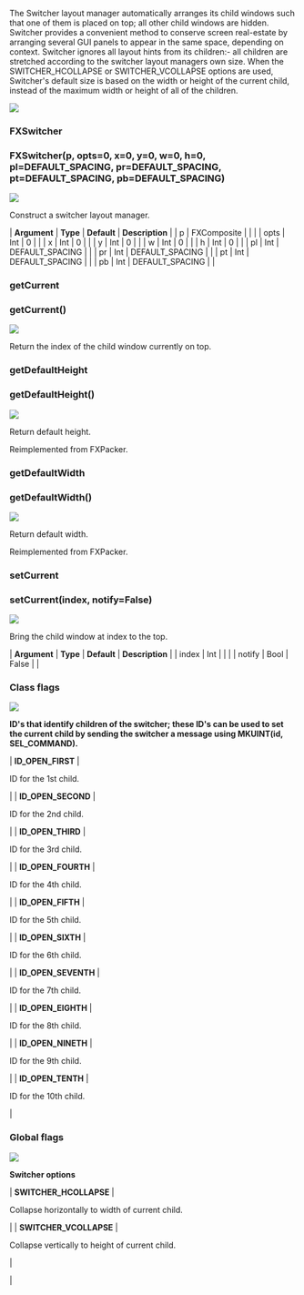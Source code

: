 The Switcher layout manager automatically arranges its child windows such that one of them is placed on top; all other child windows are hidden. Switcher provides a convenient method to conserve screen real-estate by arranging several GUI panels to appear in the same space, depending on context. Switcher ignores all layout hints from its children:- all children are stretched according to the switcher layout managers own size. When the SWITCHER_HCOLLAPSE or SWITCHER_VCOLLAPSE options are used, Switcher's default size is based on the width or height of the current child, instead of the maximum width or height of all of the children.

![](../SIMACAERefImages/gui-fxswitcher.png)

### FXSwitcher

###

### FXSwitcher(p, opts=0, x=0, y=0, w=0, h=0, pl=DEFAULT_SPACING, pr=DEFAULT_SPACING, pt=DEFAULT_SPACING, pb=DEFAULT_SPACING)

![](../IconsReference/butix_top_wline.png)

Construct a switcher layout manager.

| **Argument** | **Type** | **Default** | **Description** |
| p | FXComposite | | |
| opts | Int | 0 | |
| x | Int | 0 | |
| y | Int | 0 | |
| w | Int | 0 | |
| h | Int | 0 | |
| pl | Int | DEFAULT_SPACING | |
| pr | Int | DEFAULT_SPACING | |
| pt | Int | DEFAULT_SPACING | |
| pb | Int | DEFAULT_SPACING | |

### getCurrent

###

### getCurrent()

![](../IconsReference/butix_top_wline.png)

Return the index of the child window currently on top.

### getDefaultHeight

###

### getDefaultHeight()

![](../IconsReference/butix_top_wline.png)

Return default height.

Reimplemented from FXPacker.

### getDefaultWidth

###

### getDefaultWidth()

![](../IconsReference/butix_top_wline.png)

Return default width.

Reimplemented from FXPacker.

### setCurrent

###

### setCurrent(index, notify=False)

![](../IconsReference/butix_top_wline.png)

Bring the child window at index to the top.

| **Argument** | **Type** | **Default** | **Description** |
| index | Int | | |
| notify | Bool | False | |

### Class flags

![](../IconsReference/butix_top_wline.png)

**ID's that identify children of the switcher; these ID's can be used to set the current child by sending the switcher a message using MKUINT(id, SEL_COMMAND).**

| **ID_OPEN_FIRST** |

ID for the 1st child.

|
| **ID_OPEN_SECOND** |

ID for the 2nd child.

|
| **ID_OPEN_THIRD** |

ID for the 3rd child.

|
| **ID_OPEN_FOURTH** |

ID for the 4th child.

|
| **ID_OPEN_FIFTH** |

ID for the 5th child.

|
| **ID_OPEN_SIXTH** |

ID for the 6th child.

|
| **ID_OPEN_SEVENTH** |

ID for the 7th child.

|
| **ID_OPEN_EIGHTH** |

ID for the 8th child.

|
| **ID_OPEN_NINETH** |

ID for the 9th child.

|
| **ID_OPEN_TENTH** |

ID for the 10th child.

|

### Global flags

![](../IconsReference/butix_top_wline.png)

**Switcher options**

| **SWITCHER_HCOLLAPSE** |

Collapse horizontally to width of current child.

|
| **SWITCHER_VCOLLAPSE** |

Collapse vertically to height of current child.

|

|
